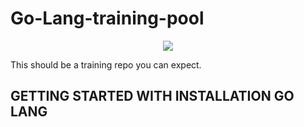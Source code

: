 # Go-Lang-training-pool

<p align = "center">
  <img src = "https://www.kindpng.com/picc/m/360-3600447_go-language-logo-png-transparent-png.png"/>
</p>

This should be a training repo you can expect. 

## GETTING STARTED WITH INSTALLATION GO LANG 

